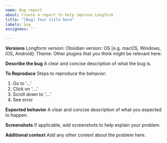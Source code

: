 ```yaml
---
name: Bug report
about: Create a report to help improve Longform
title: "[Bug] Your title here"
labels: bug
assignees: ''

---
```


**Versions**
Longform version:
Obsidian version:
OS [e.g. macOS, Windows, iOS, Android]: 
Theme:
Other plugins that you think might be relevant here:

**Describe the bug**
A clear and concise description of what the bug is.

**To Reproduce**
Steps to reproduce the behavior:
1. Go to '...'
2. Click on '....'
3. Scroll down to '....'
4. See error

**Expected behavior**
A clear and concise description of what you expected to happen.

**Screenshots**
If applicable, add screenshots to help explain your problem.

**Additional context**
Add any other context about the problem here.
